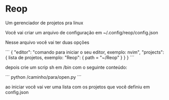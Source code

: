 # Reop

Um gerenciador de projetos pra linux

Você vai criar um arquivo de configuração em ~/.config/reop/config.json

Nesse arquivo você vai ter duas opções

´´´
{
  "editor": "comando para iniciar o seu editor, exemplo: nvim",
  "projects": {
    lista de projetos, exemplo:
    "Reop": {
      path = "~/Reop"
    }
  }
}
´´´

depois crie um scrip sh em /bin com o seguinte conteúdo:

´´´
python /caminho/para/open.py
´´´

ao iniciar você vai ver uma lista com os projetos que você definiu em config.json
